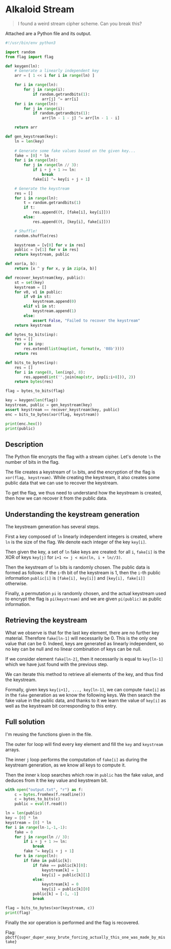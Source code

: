 # Alkaloid Stream

> I found a weird stream cipher scheme. Can you break this?

Attached are a Python file and its output.

```python
#!/usr/bin/env python3

import random
from flag import flag

def keygen(ln):
    # Generate a linearly independent key
    arr = [ 1 << i for i in range(ln) ]

    for i in range(ln):
        for j in range(i):
            if random.getrandbits(1):
                arr[j] ^= arr[i]
    for i in range(ln):
        for j in range(i):
            if random.getrandbits(1):
                arr[ln - 1 - j] ^= arr[ln - 1 - i]

    return arr

def gen_keystream(key):
    ln = len(key)
    
    # Generate some fake values based on the given key...
    fake = [0] * ln
    for i in range(ln):
        for j in range(ln // 3):
            if i + j + 1 >= ln:
                break
            fake[i] ^= key[i + j + 1]

    # Generate the keystream
    res = []
    for i in range(ln):
        t = random.getrandbits(1)
        if t:
            res.append((t, [fake[i], key[i]]))
        else:
            res.append((t, [key[i], fake[i]]))

    # Shuffle!
    random.shuffle(res)

    keystream = [v[0] for v in res]
    public = [v[1] for v in res]
    return keystream, public

def xor(a, b):
    return [x ^ y for x, y in zip(a, b)]

def recover_keystream(key, public):
    st = set(key)
    keystream = []
    for v0, v1 in public:
        if v0 in st:
            keystream.append(0)
        elif v1 in st:
            keystream.append(1)
        else:
            assert False, "Failed to recover the keystream"
    return keystream

def bytes_to_bits(inp):
    res = []
    for v in inp:
        res.extend(list(map(int, format(v, '08b'))))
    return res

def bits_to_bytes(inp):
    res = []
    for i in range(0, len(inp), 8):
        res.append(int(''.join(map(str, inp[i:i+8])), 2))
    return bytes(res)

flag = bytes_to_bits(flag)

key = keygen(len(flag))
keystream, public = gen_keystream(key)
assert keystream == recover_keystream(key, public)
enc = bits_to_bytes(xor(flag, keystream))

print(enc.hex())
print(public)
```

## Description

The Python file encrypts the flag with a stream cipher.
Let's denote `ln` the number of bits in the flag.

The file creates a keystream of `ln` bits, and the encryption of the flag is `xor(flag, keystream)`.
While creating the keystream, it also creates some public data that we can use to recover the keystream.

To get the flag, we thus need to understand how the keystream is created, then how we can recover it from the public data.

## Understanding the keystream generation

The keystream generation has several steps.

First a key composed of `ln` linearly independent integers is created, where `ln` is the size of the flag.
We denote each integer of the key `key[i]`.

Then given the key, a set of `ln` fake keys are created: for all `i`, `fake[i]` is the XOR of keys `key[j]` for `i+1 <= j < min(ln, i + ln//3)`.

Then the keystream of `ln` bits is randomly chosen.
The public data is formed as follows: if the `i`-th bit of the keystream is 1, then the `i`-th public information `public[i]` is `[fake[i], key[i]]` and `[key[i], fake[i]]` otherwise.

Finally, a permutation `pi` is randomly chosen, and the actual keystream used to encrypt the flag is `pi(keystream)` and we are given `pi(public)` as public information.


## Retrieving the keystream

What we observe is that for the last key element, there are no further key material. Therefore `fake[ln-1]` will necessarily be 0.
This is the only one value that can be 0.
Indeed, keys are generated as linearly independent, so no key can be null and no linear combination of keys can be null.

If we consider element `fake[ln-2]`, then it necessarily is equal to `key[ln-1]` which we have just found with the previous step.

We can iterate this method to retrieve all elements of the key, and thus find the keystream.

Formally, given keys `key[i+1], ..., key[ln-1]`, we can compute `fake[i]` as in the `fake` generation as we know the following keys.
We then search the fake value in the public data, and thanks to it we learn the value of `key[i]` as well as the keystream bit corresponding to this entry.

## Full solution

I'm reusing the functions given in the file.

The outer for loop will find every key element and fill the `key` and `keystream` arrays.

The inner `j` loop performs the computation of `fake[i]` as during the keystream generation, as we know all keys to compute it.

Then the inner `k` loop searches which row in `public` has the fake value, and deduces from it the key value and keystream bit.

```python
with open("output.txt", "r") as f:
    c = bytes.fromhex(f.readline())
    c = bytes_to_bits(c)
    public = eval(f.read())

ln = len(public)
key = [0] * ln
keystream = [0] * ln
for i in range(ln-1,-1,-1):
    fake = 0
    for j in range(ln // 3):
        if i + j + 1 >= ln:
            break
        fake ^= key[i + j + 1]
    for k in range(ln):
        if fake in public[k]:
            if fake == public[k][0]:
                keystream[k] = 1
                key[i] = public[k][1]
            else:
                keystream[k] = 0
                key[i] = public[k][0]
            public[k] = [-1, -1]
            break

flag = bits_to_bytes(xor(keystream, c))
print(flag)
```

Finally the xor operation is performed and the flag is recovered.

Flag: `pbctf{super_duper_easy_brute_forcing_actually_this_one_was_made_by_mistake}`